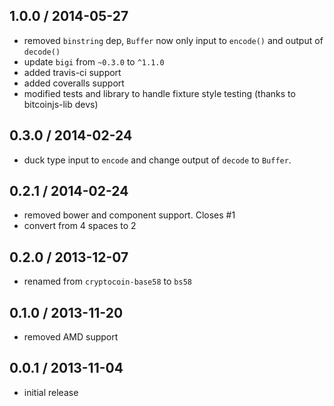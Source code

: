 1.0.0 / 2014-05-27
------------------
* removed `binstring` dep, `Buffer` now only input to `encode()` and output of `decode()`
* update `bigi` from `~0.3.0` to `^1.1.0`
* added travis-ci support
* added coveralls support
* modified tests and library to handle fixture style testing (thanks to bitcoinjs-lib devs)

0.3.0 / 2014-02-24
------------------
* duck type input to `encode` and change output of `decode` to `Buffer`.

0.2.1 / 2014-02-24
------------------
* removed bower and component support. Closes #1
* convert from 4 spaces to 2

0.2.0 / 2013-12-07
------------------
* renamed from `cryptocoin-base58` to `bs58`

0.1.0 / 2013-11-20
------------------
* removed AMD support

0.0.1 / 2013-11-04
------------------
* initial release
